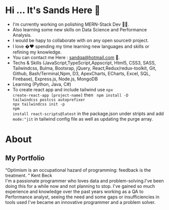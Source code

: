 # Hi ... It's Sands Here 👋

- I'm currently working on polishing MERN-Stack Dev 👨‍💻.
- Also learning some new skills on Data Science and Performance Analysis.
- I would be hapy to collaborate with on any open source🌐 project.
- I love �❤️ spending my time learning new languages and skills or refining my knowledge.
- You can contact me Here : sandqa@hotmail.com 📩.
- Techs & Skills (JavaScript,TypeScript,Appscript, Html5, CSS3, SASS, Tailwindcss, Bulma, Bootsrap, jQuery, React,Redux/redux-toolkit, Git, Github, Bash/Terminal,Npm, D3, ApexCharts, ECharts, Excel, SQL, Firebase), Express.js, Node.js, MongoDB
- Learning (Python, Java, C#)
- To create react app and include tailwind use <code>npx create-react-app [project-name]</code> then <code> npm install -D tailwindcss postcss autoprefixer <br/>npx tailwindcss init -p<br/>npm install react-scripts@latest</code> in the package.json under stripts and add <code> mode:"jit</code> in tailwind config file as well as updating the purge array.


# About </h2>

<h2> My Portfolio </h2>

“Optimism is an occupational hazard of programming: feedback is the treatment. “ Kent Beck<br>
I'm a passionate programmer who loves data and problem-solving.I've been doing this for a while now and not planning to stop. I've gained so much experience and knowledge over the past years working as a QA to Performance analyst, seeing the need and some gaps or insufficiencies in tools used I've became an innovative programmer and a problem solver.

